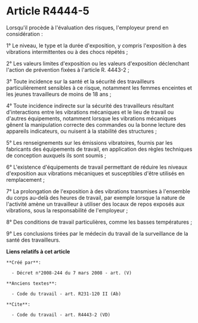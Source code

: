 # Article R4444-5

Lorsqu'il procède à l'évaluation des risques, l'employeur prend en considération : 

1° Le niveau, le type et la durée d'exposition, y compris l'exposition à des vibrations intermittentes ou à des chocs
répétés ; 

2° Les valeurs limites d'exposition ou les valeurs d'exposition déclenchant l'action de prévention fixées à l'article R.
4443-2 ; 

3° Toute incidence sur la santé et la sécurité des travailleurs particulièrement sensibles à ce risque, notamment les femmes
enceintes et les jeunes travailleurs de moins de 18 ans ; 

4° Toute incidence indirecte sur la sécurité des travailleurs résultant d'interactions entre les vibrations mécaniques et le
lieu de travail ou d'autres équipements, notamment lorsque les vibrations mécaniques gênent la manipulation correcte des
commandes ou la bonne lecture des appareils indicateurs, ou nuisent à la stabilité des structures ; 

5° Les renseignements sur les émissions vibratoires, fournis par les fabricants des équipements de travail, en application
des règles techniques de conception auxquels ils sont soumis ; 

6° L'existence d'équipements de travail permettant de réduire les niveaux d'exposition aux vibrations mécaniques et
susceptibles d'être utilisés en remplacement ; 

7° La prolongation de l'exposition à des vibrations transmises à l'ensemble du corps au-delà des heures de travail, par
exemple lorsque la nature de l'activité amène un travailleur à utiliser des locaux de repos exposés aux vibrations, sous la
responsabilité de l'employeur ; 

8° Des conditions de travail particulières, comme les basses températures ; 

9° Les conclusions tirées par le médecin du travail de la surveillance de la santé des travailleurs.

**Liens relatifs à cet article**

	**Créé par**:

	  - Décret n°2008-244 du 7 mars 2008 - art. (V)

	**Anciens textes**:

	  - Code du travail - art. R231-120 II (Ab)

	**Cite**:

	  - Code du travail - art. R4443-2 (VD)
